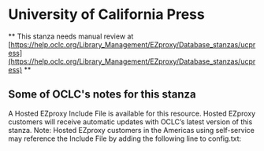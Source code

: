 # University of California Press
** This stanza needs manual review at [https://help.oclc.org/Library_Management/EZproxy/Database_stanzas/ucpress](https://help.oclc.org/Library_Management/EZproxy/Database_stanzas/ucpress) **

## Some of OCLC's notes for this stanza

A Hosted EZproxy Include File is available for this resource. Hosted EZproxy customers will receive automatic updates with OCLC&rsquo;s latest version of this stanza. Note: Hosted EZproxy customers in the Americas using self-service may reference the Include File by adding the following line to config.txt: &nbsp;

&nbsp;
